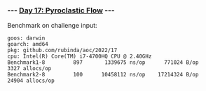 ### --- [Day 17: Pyroclastic Flow](https://adventofcode.com/2022/day/17) ---

Benchmark on challenge input:

```
goos: darwin
goarch: amd64
pkg: github.com/rubinda/aoc/2022/17
cpu: Intel(R) Core(TM) i7-4700HQ CPU @ 2.40GHz
Benchmark1-8   	     897	   1339675 ns/op	  771024 B/op	    3327 allocs/op
Benchmark2-8   	     100	  10458112 ns/op	17214324 B/op	   24904 allocs/op
```
